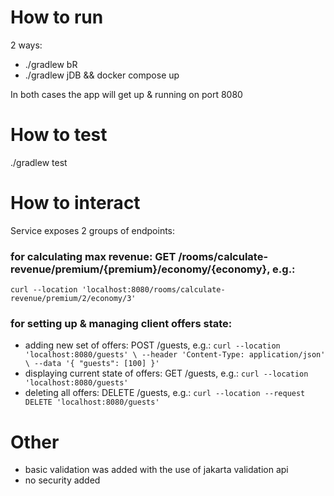 # How to run
2 ways:
- ./gradlew bR
- ./gradlew jDB && docker compose up

In both cases the app will get up & running on port 8080

# How to test
./gradlew test

# How to interact
Service exposes 2 groups of endpoints:
### for calculating max revenue: GET /rooms/calculate-revenue/premium/{premium}/economy/{economy}, e.g.:
  `curl --location 'localhost:8080/rooms/calculate-revenue/premium/2/economy/3'`

### for setting up & managing client offers state:
- adding new set of offers: POST /guests, e.g.:
`curl --location 'localhost:8080/guests' \
  --header 'Content-Type: application/json' \
  --data '{
  "guests": [100]
  }'
`
- displaying current state of offers: GET /guests, e.g.:
`curl --location 'localhost:8080/guests'`
- deleting all offers: DELETE /guests, e.g.:
`curl --location --request DELETE 'localhost:8080/guests'`

# Other
- basic validation was added with the use of jakarta validation api
- no security added 